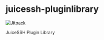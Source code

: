 # juicessh-pluginlibrary
[![Jitpack](https://img.shields.io/jitpack/v/1951FDG/juicessh-pluginlibrary.svg)](https://jitpack.io/#1951fdg/juicessh-pluginlibrary)

JuiceSSH Plugin Library
